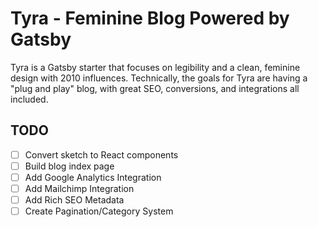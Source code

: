 Tyra - Feminine Blog Powered by Gatsby
=====

Tyra is a Gatsby starter that focuses on legibility and a clean, feminine design with 2010 influences. Technically, the goals for Tyra are having a "plug and play" blog, with great SEO, conversions, and integrations all included.

## TODO

- [ ] Convert sketch to React components
- [ ] Build blog index page
- [ ] Add Google Analytics Integration
- [ ] Add Mailchimp Integration
- [ ] Add Rich SEO Metadata
- [ ] Create Pagination/Category System
